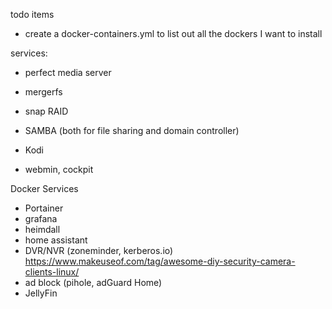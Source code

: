 
todo items
 - create a docker-containers.yml to list out all the dockers I want to install




services:
 - perfect media server
  - mergerfs
  - snap RAID
  - SAMBA (both for file sharing and domain controller)

 - Kodi
 - webmin, cockpit

Docker Services
 - Portainer
 - grafana
 - heimdall
 - home assistant
 - DVR/NVR (zoneminder, kerberos.io) https://www.makeuseof.com/tag/awesome-diy-security-camera-clients-linux/
 - ad block (pihole, adGuard Home)
 - JellyFin
